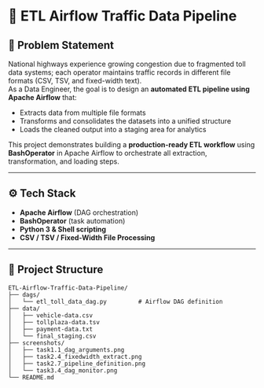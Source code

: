# 🚦 ETL Airflow Traffic Data Pipeline  

## 🧩 Problem Statement  
National highways experience growing congestion due to fragmented toll data systems; each operator maintains traffic records in different file formats (CSV, TSV, and fixed-width text).  
As a Data Engineer, the goal is to design an **automated ETL pipeline using Apache Airflow** that:  
- Extracts data from multiple file formats  
- Transforms and consolidates the datasets into a unified structure  
- Loads the cleaned output into a staging area for analytics  

This project demonstrates building a **production-ready ETL workflow** using **BashOperator** in Apache Airflow to orchestrate all extraction, transformation, and loading steps.  

---

## ⚙️ Tech Stack  
- **Apache Airflow** (DAG orchestration)  
- **BashOperator** (task automation)  
- **Python 3 & Shell scripting**  
- **CSV / TSV / Fixed-Width File Processing**  

---

## 📂 Project Structure  

```text
ETL-Airflow-Traffic-Data-Pipeline/
├── dags/
│   └── etl_toll_data_dag.py         # Airflow DAG definition
├── data/
│   ├── vehicle-data.csv
│   ├── tollplaza-data.tsv
│   ├── payment-data.txt
│   └── final_staging.csv
├── screenshots/
│   ├── task1.1_dag_arguments.png
│   ├── task2.4_fixedwidth_extract.png
│   ├── task2.7_pipeline_definition.png
│   └── task3.4_dag_monitor.png
└── README.md
